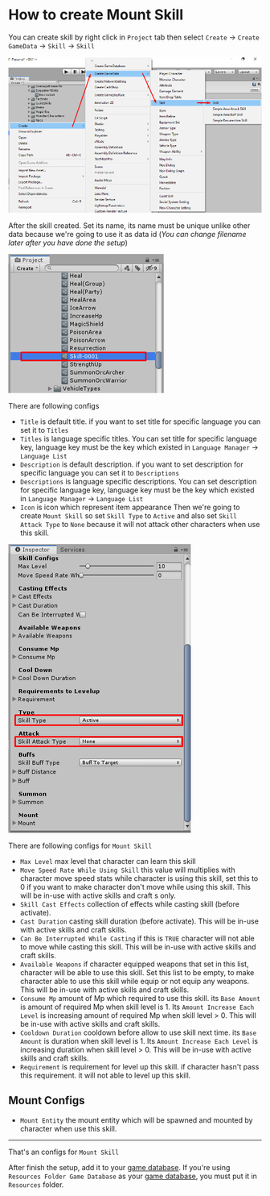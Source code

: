 # How to create Mount Skill

You can create skill by right click in `Project` tab then select `Create` -> `Create GameData` -> `Skill` -> `Skill`

![](../images/skills/001.png)

After the skill created. Set its name, its name must be unique unlike other data because we're going to use it as data id (*You can change filename later after you have done the setup*)

![](../images/skills/002.png)

There are following configs

- `Title` is default title. if you want to set title for specific language you can set it to `Titles`
- `Titles` is language specific titles. You can set title for specific language key, language key must be the key which existed in `Language Manager` -> `Language List`
- `Description` is default description. if you want to set description for specific language you can set it to `Descriptions`
- `Descriptions` is language specific descriptions. You can set description for specific language key, language key must be the key which existed in `Language Manager` -> `Language List`
- `Icon` is icon which represent item appearance
Then we're going to create `Mount Skill` so set `Skill Type` to `Active` and also set `Skill Attack Type` to `None` because it will not attack other characters when use this skill.

![](../images/skills/003-2.png)

There are following configs for `Mount Skill`

- `Max Level` max level that character can learn this skill
- `Move Speed Rate While Using Skill` this value will multiplies with character move speed stats while character is using this skill, set this to 0 if you want to make character don't move while using this skill. This will be in-use with active skills and craft s only.
- `Skill Cast Effects` collection of effects while casting skill (before activate).
- `Cast Duration` casting skill duration (before activate). This will be in-use with active skills and craft skills.
- `Can Be Interrupted While Casting` if this is `TRUE` character will not able to move while casting this skill. This will be in-use with active skills and craft skills.
- `Available Weapons` if character equipped weapons that set in this list, character will be able to use this skill. Set this list to be empty, to make character able to use this skill while equip or not equip any weapons. This will be in-use with active skills and craft skills.
- `Consume Mp` amount of Mp which required to use this skill. its `Base Amount` is amount of required Mp when skill level is 1. Its `Amount Increase Each Level` is increasing amount of required Mp when skill level > 0. This will be in-use with active skills and craft skills.
- `Cooldown Duration` cooldown before allow to use skill next time. its `Base Amount` is duration when skill level is 1. Its `Amount Increase Each Level` is increasing duration when skill level > 0. This will be in-use with active skills and craft skills.
- `Requirement` is requirement for level up this skill. if character hasn't pass this requirement. it will not able to level up this skill.
## Mount Configs

- `Mount Entity` the mount entity which will be spawned and mounted by character when use this skill.

* * *

That's an configs for `Mount Skill`

After finish the setup, add it to your [game database](./pages/103-game-database.md). If you're using `Resources Folder Game Database` as your [game database](./pages/103-game-database.md), you must put it in `Resources` folder.